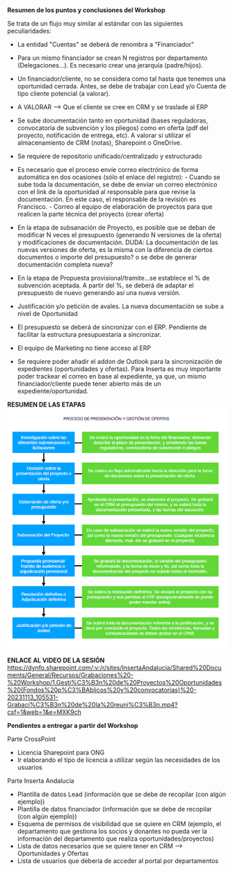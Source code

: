 **Resumen de los puntos y conclusiones del Workshop**

Se trata de un flujo muy similar al estándar con las siguientes peculiaridades:
- La entidad "Cuentas" se deberá de renombra a "Financiador" 
- Para un mismo financiador se crean N registros por departamento (Delegaciones...). Es necesario crear una jerarquía (padre/hijos).
- Un financiador/cliente, no se considera como tal hasta que tenemos una oportunidad cerrada. Antes, se debe de trabajar con Lead y/o Cuenta de tipo cliente potencial (a valorar).
- A VALORAR --> Que el cliente se cree en CRM y se traslade al ERP
- Se sube documentación tanto en oportunidad (bases reguladoras, convocatoria de subvención y los pliegos) como en oferta (pdf del proyecto, notificación de entrega, etc). A valorar si utilizar el almacenamiento de CRM (notas), Sharepoint o OneDrive. 
- Se requiere de repositorio unificado/centralizado y estructurado
- Es necesario que el proceso envíe correo electrónico de forma automática en dos ocasiones (sólo el enlace del registro):
              - Cuando se sube toda la documentación, se debe de enviar un correo electrónico con el link de la oportunidad al responsable para que revise la documentación. En este caso, el responsable de la revisión es Francisco.
              - Correo al equipo de elaboración de proyectos para que realicen la parte técnica del proyecto (crear oferta)

- En la etapa de subsanación de Proyecto, es posible que se deban de modificar N veces el presupuesto (generando N versiones de la oferta) y modificaciones de documentación. DUDA: La documentación de las nuevas versiones de oferta, es la misma con la diferencia de ciertos documentos o importe del presupuesto? o se debe de generar documentación completa nueva?
- En la etapa de Propuesta provisional/tramite...se establece el % de subvención aceptada. A partir del %, se deberá de adaptar el presupuesto de nuevo generando así una nueva versión.
- Justificación y/o petición de avales. La nueva documentación se sube a nivel de Oportunidad
- El presupuesto se deberá de sincronizar con el ERP. Pendiente de facilitar la estructura presupuestaría a sincronizar.
- El equipo de Marketing no tiene acceso al ERP
- Se requiere poder añadir el addon de Outlook para la sincronización de expedientes (oportunidades y ofertas). Para Inserta es muy importante poder trackear el correo en base al expediente, ya que, un mismo financiador/cliente puede tener abierto más de un expediente/oportunidad.


**RESUMEN DE LAS ETAPAS**
![image.png](/.attachments/image-a78c3d7e-8b6b-44b2-bc0b-72caf779429e.png)

**ENLACE AL VIDEO DE LA SESIÓN**
https://dynfo.sharepoint.com/:v:/r/sites/InsertaAndalucia/Shared%20Documents/General/Recursos/Grabaciones%20-%20Workshop/1.Gesti%C3%B3n%20de%20Proyectos%20Oportunidades%20(Fondos%20p%C3%BAblicos%20y%20convocatorias)%20-20231113_105531-Grabaci%C3%B3n%20de%20la%20reuni%C3%B3n.mp4?csf=1&web=1&e=MXK9ch

**Pendientes a entregar a partir del Workshop**

Parte CrossPoint
- Licencia Sharepoint para ONG
- Ir elaborando el tipo de licencia a utilizar según las necesidades de los usuarios

Parte Inserta Andalucía
- Plantilla de datos Lead (información que se debe de recopilar (con algún ejemplo))
- Plantilla de datos financiador (información que se debe de recopilar (con algún ejemplo))
- Esquema de permisos de visibilidad que se quiere en CRM (ejemplo, el departamento que gestiona los socios y donantes no pueda ver la información del departamento que realiza oportunidades/proyectos)
- Lista de datos necesarios que se quiere tener en CRM --> Oportunidades y Ofertas
- Lista de usuarios que debería de acceder al portal por departamentos